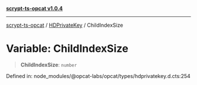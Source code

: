 [**scrypt-ts-opcat v1.0.4**](../../../README.md)

***

[scrypt-ts-opcat](../../../README.md) / [HDPrivateKey](../README.md) / ChildIndexSize

# Variable: ChildIndexSize

> **ChildIndexSize**: `number`

Defined in: node\_modules/@opcat-labs/opcat/types/hdprivatekey.d.cts:254

